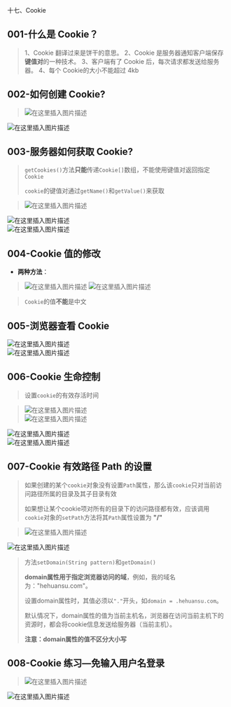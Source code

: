 十七、Cookie

## 001-什么是 Cookie？

> 1、Cookie 翻译过来是饼干的意思。
> 2、Cookie 是服务器通知客户端保存**键值对**的一种技术。
> 3、客户端有了 Cookie 后，每次请求都发送给服务器。
> 4、每个 Cookie的大小不能超过 4kb

## 002-如何创建 Cookie?

>![在这里插入图片描述](https://img-blog.csdnimg.cn/fc2458167afa4ffeab1d746b5ef083d6.png?x-oss-process=image/watermark,type_d3F5LXplbmhlaQ,shadow_50,text_Q1NETiBAS0stR3JleXNvbg==,size_20,color_FFFFFF,t_70,g_se,x_16)  

![在这里插入图片描述](https://img-blog.csdnimg.cn/e00b030d20c749e0afdaff4b6a248814.png?x-oss-process=image/watermark,type_d3F5LXplbmhlaQ,shadow_50,text_Q1NETiBAS0stR3JleXNvbg==,size_20,color_FFFFFF,t_70,g_se,x_16)

## 003-服务器如何获取 Cookie?

> `getCookies()`方法**只能**传递`Cookie[]`数组，不能使用键值对返回指定`Cookie`
>
> `cookie`的键值对通过`getName()`和`getValue()`来获取

> ![在这里插入图片描述](https://img-blog.csdnimg.cn/78190a550c1c4b3e985495059366af4f.png?x-oss-process=image/watermark,type_d3F5LXplbmhlaQ,shadow_50,text_Q1NETiBAS0stR3JleXNvbg==,size_20,color_FFFFFF,t_70,g_se,x_16)  

![在这里插入图片描述](https://img-blog.csdnimg.cn/1ad54af63155462d961e551cf811aba4.png?x-oss-process=image/watermark,type_d3F5LXplbmhlaQ,shadow_50,text_Q1NETiBAS0stR3JleXNvbg==,size_20,color_FFFFFF,t_70,g_se,x_16)  
![在这里插入图片描述](https://img-blog.csdnimg.cn/910e29bdf52d498c9b6e4c31ecd47399.png?x-oss-process=image/watermark,type_d3F5LXplbmhlaQ,shadow_50,text_Q1NETiBAS0stR3JleXNvbg==,size_20,color_FFFFFF,t_70,g_se,x_16)

## 004-Cookie 值的修改

- **两种方法**：

> ![在这里插入图片描述](https://img-blog.csdnimg.cn/e08f331485cc48f2a9624e305a903b08.png?x-oss-process=image/watermark,type_d3F5LXplbmhlaQ,shadow_50,text_Q1NETiBAS0stR3JleXNvbg==,size_20,color_FFFFFF,t_70,g_se,x_16)
> ![在这里插入图片描述](https://img-blog.csdnimg.cn/8ded018e4f4e4191b67dc52447006c88.png)

> `Cookie`的值**不能**是中文

## 005-浏览器查看 Cookie

![在这里插入图片描述](https://img-blog.csdnimg.cn/40f27aa002e741c78470e80c1d876c8f.png?x-oss-process=image/watermark,type_d3F5LXplbmhlaQ,shadow_50,text_Q1NETiBAS0stR3JleXNvbg==,size_20,color_FFFFFF,t_70,g_se,x_16)  
![在这里插入图片描述](https://img-blog.csdnimg.cn/cf0d86cd33b04b34bbf7141245a2fff9.png?x-oss-process=image/watermark,type_d3F5LXplbmhlaQ,shadow_50,text_Q1NETiBAS0stR3JleXNvbg==,size_20,color_FFFFFF,t_70,g_se,x_16)

## 006-Cookie 生命控制

> 设置`cookie`的有效存活时间

> ![在这里插入图片描述](https://img-blog.csdnimg.cn/4678ac9e9f4d41b99aef536ed628ef4a.png)  
> ![在这里插入图片描述](https://img-blog.csdnimg.cn/395181d620a54ee59743628f2c1b99ee.png?x-oss-process=image/watermark,type_d3F5LXplbmhlaQ,shadow_50,text_Q1NETiBAS0stR3JleXNvbg==,size_20,color_FFFFFF,t_70,g_se,x_16)

![在这里插入图片描述](https://img-blog.csdnimg.cn/23f372191ce44462a3a768a811276a6c.png?x-oss-process=image/watermark,type_d3F5LXplbmhlaQ,shadow_50,text_Q1NETiBAS0stR3JleXNvbg==,size_20,color_FFFFFF,t_70,g_se,x_16)  
![在这里插入图片描述](https://img-blog.csdnimg.cn/eb63453fda9945d982b687393cb81d92.png?x-oss-process=image/watermark,type_d3F5LXplbmhlaQ,shadow_50,text_Q1NETiBAS0stR3JleXNvbg==,size_20,color_FFFFFF,t_70,g_se,x_16)

## 007-Cookie 有效路径 Path 的设置

> 如果创建的某个`cookie`对象没有设置`Path`属性，那么该`cookie`只对当前访问路径所属的目录及其子目录有效
>
> 如果想让某个cookie项对所有的目录下的访问路径都有效，应该调用`cookie`对象的`setPath`方法将其`Path`属性设置为 **"/"**

> ![在这里插入图片描述](https://img-blog.csdnimg.cn/b784f646d0744c5f99e0e18355c2c901.png?x-oss-process=image/watermark,type_d3F5LXplbmhlaQ,shadow_50,text_Q1NETiBAS0stR3JleXNvbg==,size_20,color_FFFFFF,t_70,g_se,x_16)  

![在这里插入图片描述](https://img-blog.csdnimg.cn/718d5f15f74f42d49fecbce64d360867.png?x-oss-process=image/watermark,type_d3F5LXplbmhlaQ,shadow_50,text_Q1NETiBAS0stR3JleXNvbg==,size_20,color_FFFFFF,t_70,g_se,x_16)

> 方法`setDomain(String pattern)`和`getDomain()`
>
> **domain属性用于指定浏览器访问的域**，例如，我的域名为："hehuansu.com"。
>
> 设置domain属性时，其值必须以`"."`开头，如`domain = .hehuansu.com`。
>
> 默认情况下，domain属性的值为当前主机名，浏览器在访问当前主机下的资源时，都会将cookie信息发送给服务器（当前主机）。
>
> **注意：domain属性的值不区分大小写**

## 008-Cookie 练习—免输入用户名登录

> ![在这里插入图片描述](https://img-blog.csdnimg.cn/9960e2cd9468418aa0a7c161231bfc8f.png?x-oss-process=image/watermark,type_d3F5LXplbmhlaQ,shadow_50,text_Q1NETiBAS0stR3JleXNvbg==,size_20,color_FFFFFF,t_70,g_se,x_16)  

![在这里插入图片描述](https://img-blog.csdnimg.cn/e7e408fa8cf742c0b6ddd29c96e4b444.png?x-oss-process=image/watermark,type_d3F5LXplbmhlaQ,shadow_50,text_Q1NETiBAS0stR3JleXNvbg==,size_20,color_FFFFFF,t_70,g_se,x_16)